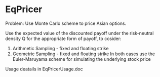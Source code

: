# EqPricer

Problem:
Use Monte Carlo scheme to price Asian options.

Use the expected value of the discounted payoff under the risk-neutral density Q for the appropriate form of payoff, to cosider:

1. Arithmetic Sampling - fixed and floating strike
2. Geometric Sampling - fixed and floating strike
In both cases use the Euler-Maruyama scheme for simulating the underlying stock price

Usage deatails in EqPricerUsage.doc